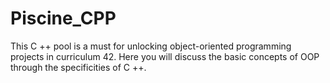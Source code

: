# Piscine_CPP
This C ++ pool is a must for unlocking object-oriented programming projects in curriculum 42. Here you will discuss the basic concepts of OOP through the specificities of C ++.
